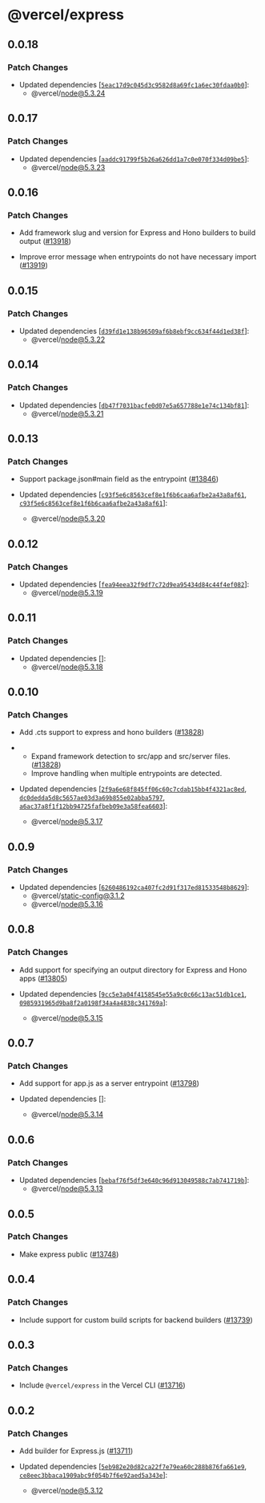 # @vercel/express

## 0.0.18

### Patch Changes

- Updated dependencies [[`5eac17d9c045d3c9582d8a69fc1a6ec30fdaa0b0`](https://github.com/vercel/vercel/commit/5eac17d9c045d3c9582d8a69fc1a6ec30fdaa0b0)]:
  - @vercel/node@5.3.24

## 0.0.17

### Patch Changes

- Updated dependencies [[`aaddc91799f5b26a626dd1a7c0e070f334d09be5`](https://github.com/vercel/vercel/commit/aaddc91799f5b26a626dd1a7c0e070f334d09be5)]:
  - @vercel/node@5.3.23

## 0.0.16

### Patch Changes

- Add framework slug and version for Express and Hono builders to build output ([#13918](https://github.com/vercel/vercel/pull/13918))

- Improve error message when entrypoints do not have necessary import ([#13919](https://github.com/vercel/vercel/pull/13919))

## 0.0.15

### Patch Changes

- Updated dependencies [[`d39fd1e138b96509af6b8ebf9cc634f44d1ed38f`](https://github.com/vercel/vercel/commit/d39fd1e138b96509af6b8ebf9cc634f44d1ed38f)]:
  - @vercel/node@5.3.22

## 0.0.14

### Patch Changes

- Updated dependencies [[`db47f7031bacfe0d07e5a657788e1e74c134bf81`](https://github.com/vercel/vercel/commit/db47f7031bacfe0d07e5a657788e1e74c134bf81)]:
  - @vercel/node@5.3.21

## 0.0.13

### Patch Changes

- Support package.json#main field as the entrypoint ([#13846](https://github.com/vercel/vercel/pull/13846))

- Updated dependencies [[`c93f5e6c8563cef8e1f6b6caa6afbe2a43a8af61`](https://github.com/vercel/vercel/commit/c93f5e6c8563cef8e1f6b6caa6afbe2a43a8af61), [`c93f5e6c8563cef8e1f6b6caa6afbe2a43a8af61`](https://github.com/vercel/vercel/commit/c93f5e6c8563cef8e1f6b6caa6afbe2a43a8af61)]:
  - @vercel/node@5.3.20

## 0.0.12

### Patch Changes

- Updated dependencies [[`fea94eea32f9df7c72d9ea95434d84c44f4ef082`](https://github.com/vercel/vercel/commit/fea94eea32f9df7c72d9ea95434d84c44f4ef082)]:
  - @vercel/node@5.3.19

## 0.0.11

### Patch Changes

- Updated dependencies []:
  - @vercel/node@5.3.18

## 0.0.10

### Patch Changes

- Add .cts support to express and hono builders ([#13828](https://github.com/vercel/vercel/pull/13828))

- - Expand framework detection to src/app and src/server files. ([#13828](https://github.com/vercel/vercel/pull/13828))
  - Improve handling when multiple entrypoints are detected.
- Updated dependencies [[`2f9a6e68f845ff06c60c7cdab15bb4f4321ac8ed`](https://github.com/vercel/vercel/commit/2f9a6e68f845ff06c60c7cdab15bb4f4321ac8ed), [`dc0dedda5d8c5657ae03d3a69b855e02abba5797`](https://github.com/vercel/vercel/commit/dc0dedda5d8c5657ae03d3a69b855e02abba5797), [`a6ac37a8f1f12bb94725fafbeb09e3a58fea6603`](https://github.com/vercel/vercel/commit/a6ac37a8f1f12bb94725fafbeb09e3a58fea6603)]:
  - @vercel/node@5.3.17

## 0.0.9

### Patch Changes

- Updated dependencies [[`6260486192ca407fc2d91f317ed81533548b8629`](https://github.com/vercel/vercel/commit/6260486192ca407fc2d91f317ed81533548b8629)]:
  - @vercel/static-config@3.1.2
  - @vercel/node@5.3.16

## 0.0.8

### Patch Changes

- Add support for specifying an output directory for Express and Hono apps ([#13805](https://github.com/vercel/vercel/pull/13805))

- Updated dependencies [[`9cc5e3a04f4158545e55a9c0c66c13ac51db1ce1`](https://github.com/vercel/vercel/commit/9cc5e3a04f4158545e55a9c0c66c13ac51db1ce1), [`0985931965d9ba8f2a0198f34a4a4838c341769a`](https://github.com/vercel/vercel/commit/0985931965d9ba8f2a0198f34a4a4838c341769a)]:
  - @vercel/node@5.3.15

## 0.0.7

### Patch Changes

- Add support for app.js as a server entrypoint ([#13798](https://github.com/vercel/vercel/pull/13798))

- Updated dependencies []:
  - @vercel/node@5.3.14

## 0.0.6

### Patch Changes

- Updated dependencies [[`bebaf76f5df3e640c96d913049588c7ab741719b`](https://github.com/vercel/vercel/commit/bebaf76f5df3e640c96d913049588c7ab741719b)]:
  - @vercel/node@5.3.13

## 0.0.5

### Patch Changes

- Make express public ([#13748](https://github.com/vercel/vercel/pull/13748))

## 0.0.4

### Patch Changes

- Include support for custom build scripts for backend builders ([#13739](https://github.com/vercel/vercel/pull/13739))

## 0.0.3

### Patch Changes

- Include `@vercel/express` in the Vercel CLI ([#13716](https://github.com/vercel/vercel/pull/13716))

## 0.0.2

### Patch Changes

- Add builder for Express.js ([#13711](https://github.com/vercel/vercel/pull/13711))

- Updated dependencies [[`5eb982e20d82ca22f7e79ea60c288b876fa661e9`](https://github.com/vercel/vercel/commit/5eb982e20d82ca22f7e79ea60c288b876fa661e9), [`ce8eec3bbaca1909abc9f054b7f6e92aed5a343e`](https://github.com/vercel/vercel/commit/ce8eec3bbaca1909abc9f054b7f6e92aed5a343e)]:
  - @vercel/node@5.3.12
